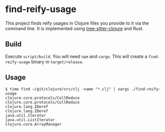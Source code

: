 # find-reify-usage

This project finds reify usages in Clojure files you provide to it via the command line.
It is implemented using [tree-sitter-clojure](https://github.com/sogaiu/tree-sitter-clojure) and Rust.

## Build

Execute `script/build`. You will need `npm` and `cargo`.
This will create a `find-reify-usage` binary in `target/release`.

## Usage

```
$ time find ~/git/clojure/src/clj -name "*.clj" | xargs ./find-reify-usage
clojure.core.protocols/CollReduce
clojure.core.protocols/CollReduce
clojure.lang.IDeref
clojure.lang.IDeref
java.util.Iterator
java.util.ListIterator
clojure.core.ArrayManager
```
